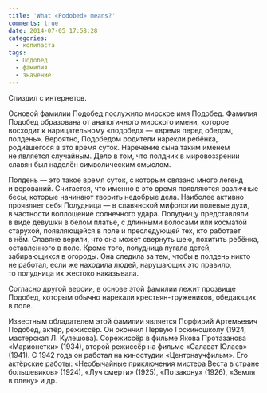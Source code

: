 ```yaml
---
title: 'What «Podobed» means?'
comments: true
date: 2014-07-05 17:58:28
categories:
  - копипаста
tags:
  - Подобед
  - фамилия
  - значение
---
```


Спиздил с интернетов.

Основой фамилии Подобед послужило мирское имя Подобед. Фамилия Подобед образована от аналогичного мирского имени, которое восходит к нарицательному «подобед» — «время перед обедом, полдень». Вероятно, Подобедом родители нарекли ребёнка, родившегося в это время суток. Наречение сына таким именем не является случайным. Дело в том, что полдник в мировоззрении славян был наделён символическим смыслом.

Полдень — это такое время суток, с которым связано много легенд и верований. Считается, что именно в это время появляются различные бесы, которые начинают творить недобрые дела. Наиболее активно проявляет себя Полудница — в славянской мифологии полевые духи, в частности воплощение солнечного удара. Полудницу представляли в виде девушки в белом платье, с длинными волосами или косматой старухой, появляющейся в поле и преследующей тех, кто работает в нём. Славяне верили, что она может свернуть шею, похитить ребёнка, оставленного в поле. Кроме того, полудница пугала детей, забирающихся в огороды. Она следила за тем, чтобы в полдень никто не работал, если же находила людей, нарушающих это правило, то полудница их жестоко наказывала.

Согласно другой версии, в основе этой фамилии лежит прозвище Подобед, которым обычно нарекали крестьян-тружеников, обедающих в поле.

Известным обладателем этой фамилии является Порфирий Артемьевич Подобед, актёр, режиссёр. Он окончил Первую Госкиношколу (1924, мастерская Л. Кулешова). Сорежиссёр в фильме Якова Протазанова «Марионетки» (1934), второй режиссёр на фильме «Салават Юлаев» (1941). С 1942 года он работал на киностудии «Центрнаучфильм». Его актёрские работы: «Необычайные приключения мистера Веста в стране большевиков» (1924), «Луч смерти» (1925), «По закону» (1926), «Земля в плену» и др.
